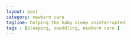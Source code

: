 ```yaml
---
layout: post
category: newborn care
tagline: helping the baby sleep uninterrupted
tags : [sleeping, swaddling, newborn care ]
---
```

